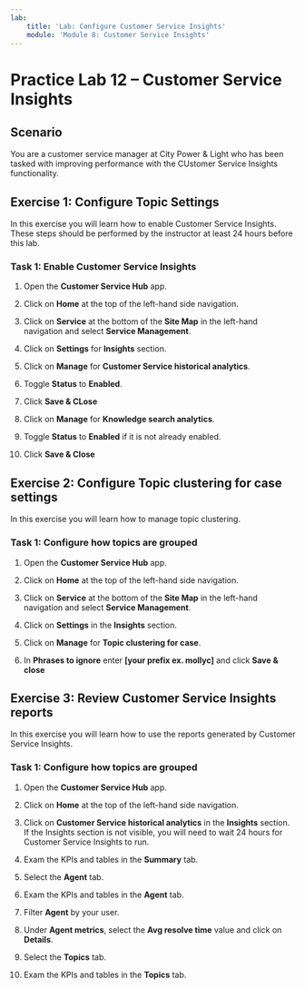 ```yaml
---
lab:
    title: 'Lab: Configure Customer Service Insights'
    module: 'Module 8: Customer Service Insights'
---
```


# Practice Lab 12 – Customer Service Insights

## Scenario

You are a customer service manager at City Power & Light who has been tasked with improving performance with the CUstomer Service Insights functionality.

## Exercise 1: Configure Topic Settings

In this exercise you will learn how to enable Customer Service Insights. These steps should be performed by the instructor at least 24 hours before this lab.

### Task 1: Enable Customer Service Insights

1.  Open the **Customer Service Hub** app.

2.  Click on **Home** at the top of the left-hand side navigation.

3.  Click on **Service** at the bottom of the **Site Map** in the left-hand navigation and select **Service Management**.

4.  Click on **Settings** for **Insights** section.

5.  Click on **Manage** for **Customer Service historical analytics**.

6.  Toggle **Status** to **Enabled**.

7.  Click **Save & CLose**

8.  Click on **Manage** for **Knowledge search analytics**.

9.  Toggle **Status** to **Enabled** if it is not already enabled.

10. Click **Save & Close**

## Exercise 2: Configure Topic clustering for case settings

In this exercise you will learn how to manage topic clustering.

### Task 1: Configure how topics are grouped

1.  Open the **Customer Service Hub** app.

2.  Click on **Home** at the top of the left-hand side navigation.

3.  Click on **Service** at the bottom of the **Site Map** in the left-hand navigation and select **Service Management**.

4.  Click on **Settings** in the **Insights** section.

5.  Click on **Manage** for **Topic clustering for case**.

6.  In **Phrases to ignore** enter **[your prefix ex. mollyc]** and click **Save & close**

## Exercise 3: Review Customer Service Insights reports

In this exercise you will learn how to use the reports generated by Customer Service Insights.

### Task 1: Configure how topics are grouped

1.  Open the **Customer Service Hub** app.

2.  Click on **Home** at the top of the left-hand side navigation.

3.  Click on **Customer Service historical analytics** in the **Insights** section. If the Insights section is not visible, you will need to wait 24 hours for Customer Service Insights to run.

4.  Exam the KPIs and tables in the **Summary** tab.

5.  Select the **Agent** tab.

6.  Exam the KPIs and tables in the **Agent** tab.

7.  Filter **Agent** by your user.

8.  Under **Agent metrics**, select the **Avg resolve time** value and click on **Details**.

9.  Select the **Topics** tab.

10.  Exam the KPIs and tables in the **Topics** tab.
